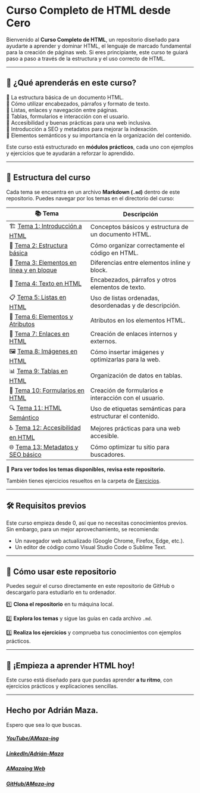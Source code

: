 # **Curso Completo de HTML desde Cero**

Bienvenido al **Curso Completo de HTML**, un repositorio diseñado para ayudarte a aprender y dominar HTML, el lenguaje de marcado fundamental para la creación de páginas web. Si eres principiante, este curso te guiará paso a paso a través de la estructura y el uso correcto de HTML.

---

## 📌 **¿Qué aprenderás en este curso?**

🔹 La estructura básica de un documento HTML.<br>
🔹 Cómo utilizar encabezados, párrafos y formato de texto.<br>
🔹 Listas, enlaces y navegación entre páginas.<br>
🔹 Tablas, formularios e interacción con el usuario.<br>
🔹 Accesibilidad y buenas prácticas para una web inclusiva.<br>
🔹 Introducción a SEO y metadatos para mejorar la indexación.<br>
🔹 Elementos semánticos y su importancia en la organización del contenido.<br>

Este curso está estructurado en **módulos prácticos**, cada uno con ejemplos y ejercicios que te ayudarán a reforzar lo aprendido.

---

## 📂 **Estructura del curso**

Cada tema se encuentra en un archivo **Markdown (`.md`)** dentro de este repositorio. Puedes navegar por los temas en el directorio del curso:

| 📚 Tema                                                                 | Descripción                                                |
| ----------------------------------------------------------------------- | ---------------------------------------------------------- |
| 🏗️ [Tema 1: Introducción a HTML](Temas/HTML-01-Introduccion.md)         | Conceptos básicos y estructura de un documento HTML.       |
| 📑 [Tema 2: Estructura básica](Temas/HTML-02-Estructura.md)             | Cómo organizar correctamente el código en HTML.            |
| 🔲 [Tema 3: Elementos en línea y en bloque](Temas/HTML-03-Elementos.md) | Diferencias entre elementos inline y block.                |
| 📝 [Tema 4: Texto en HTML](Temas/HTML-04-Texto.md)                      | Encabezados, párrafos y otros elementos de texto.          |
| 📋 [Tema 5: Listas en HTML](Temas/HTML-05-Listas.md)                    | Uso de listas ordenadas, desordenadas y de descripción.    |
| 🔗 [Tema 6: Elementos y Atributos](Temas/HTML-06-Atributos.md)          | Atributos en los elementos HTML.                           |
| 🔗 [Tema 7: Enlaces en HTML](Temas/HTML-07-Enlaces.md)                  | Creación de enlaces internos y externos.                   |
| 🖼️ [Tema 8: Imágenes en HTML](Temas/HTML-08-Imagenes.md)                | Cómo insertar imágenes y optimizarlas para la web.         |
| 📊 [Tema 9: Tablas en HTML](Temas/HTML-09-Tablas.md)                    | Organización de datos en tablas.                           |
| 📝 [Tema 10: Formularios en HTML](Temas/HTML-10-Formularios.md)         | Creación de formularios e interacción con el usuario.      |
| 🔍 [Tema 11: HTML Semántico](Temas/HTML-11-Semantico.md)                | Uso de etiquetas semánticas para estructurar el contenido. |
| ♿ [Tema 12: Accesibilidad en HTML](Temas/HTML-12-Accesibilidad.md)     | Mejores prácticas para una web accesible.                  |
| 🌐 [Tema 13: Metadatos y SEO básico](Temas/HTML-13-SEO.md)              | Cómo optimizar tu sitio para buscadores.                   |

📌 **Para ver todos los temas disponibles, revisa este repositorio.**

También tienes ejercicios resueltos en la carpeta de [Ejercicios](Ejercicios).

---

## 🛠️ **Requisitos previos**

Este curso empieza desde 0, así que no necesitas conocimientos previos. Sin embargo, para un mejor aprovechamiento, se recomienda:

- Un navegador web actualizado (Google Chrome, Firefox, Edge, etc.).
- Un editor de código como Visual Studio Code o Sublime Text.

---

## 📌 **Cómo usar este repositorio**

Puedes seguir el curso directamente en este repositorio de GitHub o descargarlo para estudiarlo en tu ordenador.

1️⃣ **Clona el repositorio** en tu máquina local.

2️⃣ **Explora los temas** y sigue las guías en cada archivo `.md`.

3️⃣ **Realiza los ejercicios** y comprueba tus conocimientos con ejemplos prácticos.

---

## 🚀 **¡Empieza a aprender HTML hoy!**

Este curso está diseñado para que puedas aprender **a tu ritmo**, con ejercicios prácticos y explicaciones sencillas.

---

## Hecho por Adrián Maza.

Espero que sea lo que buscas.

<div>
  <h5>
    <a href="https://www.youtube.com/@AMaza-Ing" target="_blank">
      YouTube/AMaza-ing
    </a>
  </h5>
  <h5>
    <a
      href="https://www.linkedin.com/in/adrian-maza-vazquez/"
      target="_blank"
    >
      LinkedIn/Adrián-Maza
    </a>
  </h5>
  <h5>
    <a href="https://www.amaza-ing.com/" target="_blank">
      AMazaing Web
    </a>
  </h5>
  <h5>
    <a href="https://github.com/Amaza-ing" target="_blank">
      GitHub/AMaza-ing
    </a>
  </h5>
</div>
